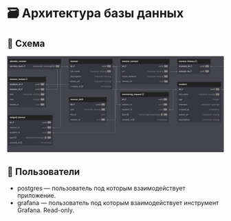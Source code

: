 # 🗃️ Архитектура базы данных
## 📂 Схема
![Database](db.png)

## 👤 Пользователи
- postgres — пользователь под которым взаимодействует приложение.
- grafana — пользователь под которым взаимодействует инструмент Grafana. Read-only.
